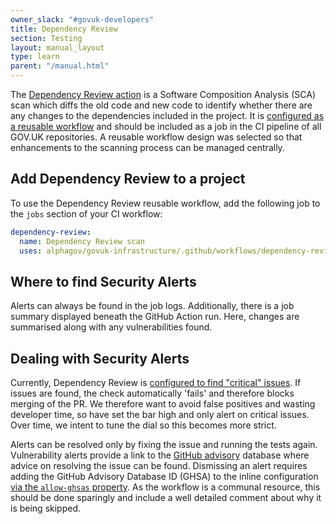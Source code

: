 ```yaml
---
owner_slack: "#govuk-developers"
title: Dependency Review
section: Testing
layout: manual_layout
type: learn
parent: "/manual.html"
---
```


The [Dependency Review action][dependency-review-action] is a Software Composition Analysis (SCA) scan which diffs the old code and new code to identify whether there are any changes to the dependencies included in the project. It is [configured as a reusable workflow][reusable-workflow] and should be included as a job in the CI pipeline of all GOV.UK repositories. A reusable workflow design was selected so that enhancements to the scanning process can be managed centrally.

[dependency-review-action]: https://github.com/marketplace/actions/dependency-review
[reusable-workflow]: https://github.com/alphagov/govuk-infrastructure/pull/966

## Add Dependency Review to a project

To use the Dependency Review reusable workflow, add the following job to the `jobs` section of your CI workflow:

```yaml
dependency-review:
  name: Dependency Review scan
  uses: alphagov/govuk-infrastructure/.github/workflows/dependency-review.yml@main
```

## Where to find Security Alerts

Alerts can always be found in the job logs. Additionally, there is a job summary displayed beneath the GitHub Action run. Here, changes are summarised along with any vulnerabilities found.

## Dealing with Security Alerts

Currently, Dependency Review is [configured to find "critical" issues][dependency-review-config]. If issues are found, the check automatically 'fails' and therefore blocks merging of the PR. We therefore want to avoid false positives and wasting developer time, so have set the bar high and only alert on critical issues. Over time, we intent to tune the dial so this becomes more strict.

Alerts can be resolved only by fixing the issue and running the tests again. Vulnerability alerts provide a link to the [GitHub advisory][gh-advisory] database where advice on resolving the issue can be found. Dismissing an alert requires adding the GitHub Advisory Database ID (GHSA) to the inline configuration [via the `allow-ghsas` property][skip-alert]. As the workflow is a communal resource, this should be done sparingly and include a well detailed comment about why it is being skipped.

[dependency-review-config]: https://github.com/alphagov/govuk-infrastructure/blob/main/.github/workflows/dependency-review.yml
[gh-advisory]: https://github.com/advisories
[skip-alert]: https://github.com/marketplace/actions/dependency-review#inline-configuration
